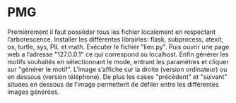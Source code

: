 # PMG
Premièrement il faut posséder tous les fichier localement en respectant l’arborescence. 
Installer les différentes librairies: flask, subprocess, atexit, os, turtle, sys, PIL et math.
Exécuter le fichier "lien.py". 
Puis ouvrir une page web a l’adresse "127.0.0.1" ce qui correspond au localhost. Enfin générer les motifs souhaités en sélectionnant le mode, entrant les paramètres et cliquer sur "générer le motif". 
L’image s’affiche sur la droite (version ordinateur) ou en dessous (version téléphone). 
De plus les cases "précèdent" et "suivant" situées en dessous de l’image permettent de défiler entre les différentes images générées.
